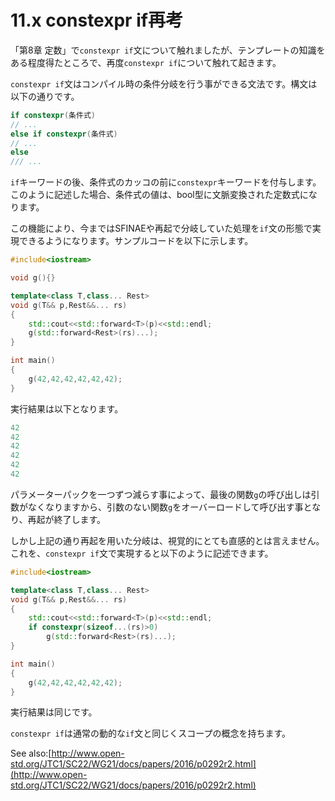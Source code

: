# 11.x constexpr if再考

「第8章 定数」で`constexpr if`文について触れましたが、テンプレートの知識をある程度得たところで、再度`constexpr if`について触れて起きます。

`constexpr if`文はコンパイル時の条件分岐を行う事ができる文法です。構文は以下の通りです。

```cpp
if constexpr(条件式)
// ...
else if constexpr(条件式)
// ...
else
/// ...
```

`if`キーワードの後、条件式のカッコの前に`constexpr`キーワードを付与します。このように記述した場合、条件式の値は、bool型に文脈変換された定数式になります。

この機能により、今まではSFINAEや再起で分岐していた処理を`if`文の形態で実現できるようになります。サンプルコードを以下に示します。

```cpp
#include<iostream>

void g(){}

template<class T,class... Rest>
void g(T&& p,Rest&&... rs)
{
    std::cout<<std::forward<T>(p)<<std::endl;
    g(std::forward<Rest>(rs)...);
}

int main()
{
    g(42,42,42,42,42,42);
}
```

実行結果は以下となります。

```cpp
42
42
42
42
42
42
```

パラメーターパックを一つずつ減らす事によって、最後の関数`g`の呼び出しは引数がなくなりますから、引数のない関数`g`をオーバーロードして呼び出す事となり、再起が終了します。

しかし上記の通り再起を用いた分岐は、視覚的にとても直感的とは言えません。これを、`constexpr if`文で実現すると以下のように記述できます。

```cpp
#include<iostream>

template<class T,class... Rest>
void g(T&& p,Rest&&... rs)
{
    std::cout<<std::forward<T>(p)<<std::endl;
    if constexpr(sizeof...(rs)>0)
        g(std::forward<Rest>(rs)...);
}

int main()
{
    g(42,42,42,42,42,42);
}
```

実行結果は同じです。

`constexpr if`は通常の動的な`if`文と同じくスコープの概念を持ちます。

See also:[http://www.open-std.org/JTC1/SC22/WG21/docs/papers/2016/p0292r2.html](http://www.open-std.org/JTC1/SC22/WG21/docs/papers/2016/p0292r2.html)

